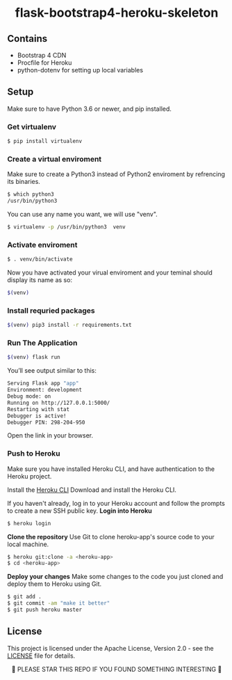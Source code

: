 <h1 align="center">
flask-bootstrap4-heroku-skeleton
</h1>

## Contains
* Bootstrap 4 CDN
* Procfile for Heroku
* python-dotenv for setting up local variables

## Setup

Make sure to have Python 3.6 or newer, and pip installed.

### Get virtualenv

```bash
$ pip install virtualenv
```

### Create a virtual enviroment

Make sure to create a Python3 instead of Python2 enviroment by refrencing its binaries.
```bash
$ which python3
/usr/bin/python3
```

You can use any name you want, we will use "venv".
```bash
$ virtualenv -p /usr/bin/python3  venv
```

### Activate enviroment

```bash
$ . venv/bin/activate
```

Now you have activated your virual enviroment and your teminal should display its name as so:
```bash
$(venv)
```

### Install requried packages
```bash
$(venv) pip3 install -r requirements.txt  
```

### Run The Application

```bash
$(venv) flask run
```

You’ll see output similar to this:

```bash
Serving Flask app "app"
Environment: development
Debug mode: on
Running on http://127.0.0.1:5000/
Restarting with stat
Debugger is active!
Debugger PIN: 298-204-950
```

Open the link in your browser.

### Push to Heroku
Make sure you have installed Heroku CLI, and have authentication to the Heroku project.

Install the [Heroku CLI](https://devcenter.heroku.com/articles/heroku-command-line)
Download and install the Heroku CLI.

If you haven't already, log in to your Heroku account and follow the prompts to create a new SSH public key.
**Login into Heroku**
```bash
$ heroku login
```

**Clone the repository**
Use Git to clone heroku-app's source code to your local machine.


```bash
$ heroku git:clone -a <heroku-app>
$ cd <heroku-app>
```

**Deploy your changes**
Make some changes to the code you just cloned and deploy them to Heroku using Git.

```bash
$ git add .
$ git commit -am "make it better"
$ git push heroku master
```

## License
This project is licensed under the Apache License, Version 2.0 - see the [LICENSE](LICENSE) file for details.

<p align="center">
🌟 PLEASE STAR THIS REPO IF YOU FOUND SOMETHING INTERESTING 🌟
</p>
